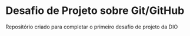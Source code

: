 # Desafio de Projeto sobre Git/GitHub
Repositório criado para completar o primeiro desafio de projeto da DIO
